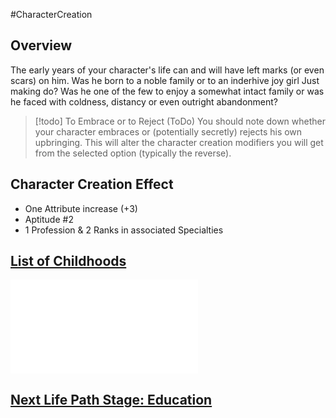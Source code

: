 #CharacterCreation 
## Overview
The early years of your character's life can and will have left marks (or even scars) on him. Was he born to a noble family or to an inderhive joy girl Just making do? Was he one of the few to enjoy a somewhat intact family or was he faced with coldness, distancy or even outright abandonment?

> [!todo] To Embrace or to Reject (ToDo)
> You should note down whether your character embraces or (potentially secretly) rejects his own upbringing. This will alter the character creation modifiers you will get from the selected option (typically the reverse).


## Character Creation Effect
* One Attribute increase (+3)
* Aptitude #2
* 1 Profession & 2 Ranks in associated Specialties
## [List of Childhoods](</LifePath/Childhood/List%20of%20Childhoods.md>)
![](</LifePath/Childhood/List%20of%20Childhoods.md>)

## [Next Life Path Stage: Education](</LifePath/Education/Education.md>) 
